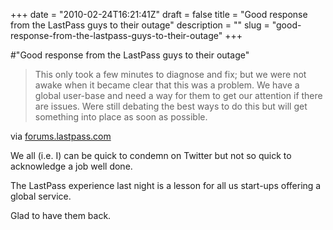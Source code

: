 +++
date = "2010-02-24T16:21:41Z"
draft = false
title = "Good response from the LastPass guys to their outage"
description = ""
slug = "good-response-from-the-lastpass-guys-to-their-outage"
+++

#"Good response from the LastPass guys to their outage"


 <div class="posterous_bookmarklet_entry">
 <blockquote class="posterous_medium_quote">This only took a few minutes to diagnose and fix; but we were not awake when it became clear that this was a problem. We have a global user-base and need a way for them to get our attention if there are issues. Were still debating the best ways to do this but will get something into place as soon as possible.</blockquote>

<div class="posterous_quote_citation">via <a href="http://forums.lastpass.com/viewtopic.php?f=6&amp;t=28729&amp;start=20">forums.lastpass.com</a></div>
 <p>We all (i.e. I) can be quick to condemn on Twitter but not so quick to acknowledge a job well done. 
</p><p>The LastPass experience last night is a lesson for all us start-ups offering a global service.
</p><p>Glad to have them back.</p></div>
 